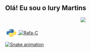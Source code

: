 ## Olá! Eu sou o Iury Martins 

<div align="center">
  <a href="https://github.com/Iurymartins46">
  <img height="180em" src="https://github-readme-stats.vercel.app/api?username=Iurymartins46&show_icons=true&theme=dracula&include_all_commits=true&count_private=true"/>
  <!-- <img height="180em" src="https://github-readme-stats.vercel.app/api/top-langs/?username=Iurymartins46&layout=compact&langs_count=7&theme=dracula"/> -->
</div>

  </div>
<div style="display: inline_block"><br>
  <!--
  <img align="center" alt="Rafa-Js" height="30" width="40" src="https://raw.githubusercontent.com/devicons/devicon/master/icons/javascript/javascript-plain.svg"> -->
  <img align="center" alt="Rafa-Python" height="30" width="40" src="https://raw.githubusercontent.com/devicons/devicon/master/icons/python/python-original.svg">
  <img align="center" alt="Rafa-C" height="30" width="40" src="https://cdn.jsdelivr.net/gh/devicons/devicon/icons/c/c-original.svg" />
</div>

![Snake animation](https://github.com/Iurymartins46/Iurymartins46/blob/output/github-contribution-grid-snake.svg)
 
